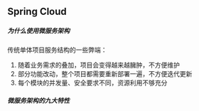 ## Spring Cloud

##### 为什么使用微服务架构

传统单体项目服务结构的一些弊端：

1.  随着业务需求的叠加，项目会变得越来越臃肿，不方便维护
2.  部分功能改动，整个项目都需要重新部署一遍，不方便迭代更新
3.  每个模块的并发量、安全要求不同，资源利用不够充分

##### 微服务架构的九大特性

​	

